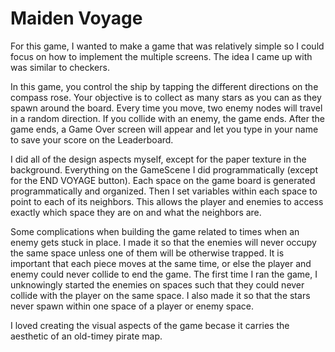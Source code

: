 # Maiden Voyage

For this game, I wanted to make a game that was relatively simple so I could focus on how to
implement the multiple screens. The idea I came up with was similar to checkers.

In this game, you control the ship by tapping the different directions on the compass rose. Your
objective is to collect as many stars as you can as they spawn around the board. Every time you
move, two enemy nodes will travel in a random direction. If you collide with an enemy, the game
ends. After the game ends, a Game Over screen will appear and let you type in your name to
save your score on the Leaderboard.

I did all of the design aspects myself, except for the paper texture in the background. Everything
on the GameScene I did programmatically (except for the END VOYAGE button). Each space
on the game board is generated programmatically and organized. Then I set variables within each
space to point to each of its neighbors. This allows the player and enemies to access exactly which
space they are on and what the neighbors are.

Some complications when building the game related to times when an enemy gets stuck in place.
I made it so that the enemies will never occupy the same space unless one of them will be otherwise
trapped. It is important that each piece moves at the same time, or else the player and enemy
could never collide to end the game. The first time I ran the game, I unknowingly started the enemies
on spaces such that they could never collide with the player on the same space. I also made it so
that the stars never spawn within one space of a player or enemy space.

I loved creating the visual aspects of the game becase it carries the aesthetic of an old-timey pirate
map.

